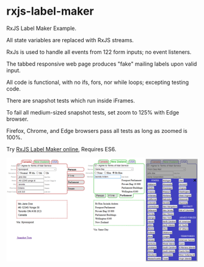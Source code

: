 # rxjs-label-maker
RxJS Label Maker Example.

All state variables are replaced with RxJS streams.

RxJs is used to handle all events from 122 form inputs; no event listeners.

The tabbed responsive web page produces "fake" mailing labels upon valid input.

All code is functional, with no ifs, fors, nor while loops; excepting testing code.

There are snapshot tests which run inside iFrames.

To fail all medium-sized snapshot tests, set zoom to 125% with Edge browser. 

Firefox, Chrome, and Edge browsers pass all tests as long as zoomed is 100%.

Try [RxJS Label Maker online](https://steenhansen.github.io/rxjs-label-maker/), Requires ES6.

![visual explanation](https://raw.githubusercontent.com/steenhansen/rxjs-label-maker/master/lib/can_nz_usa.png)












